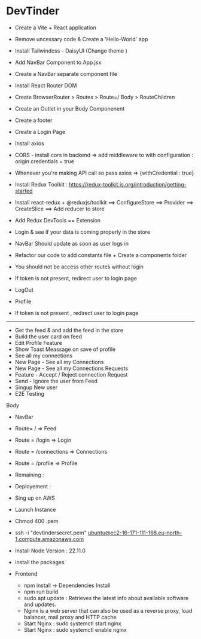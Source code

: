 # DevTinder 


- Create a Vite + React  application  
- Remove uncessary code & Create a 'Hello-World' app
- Install Tailwindcss - DaisyUI (Change theme )
- Add NavBar Component to App.jsx
- Create a NavBar separate component file  
- Install React Router DOM 
- Create BrowserRouter > Routes  > Route=/ Body > RouteChildren
- Create an Outlet in your Body Componenent
- Create a footer
- Create a Login Page 
- Install axios 
- CORS - install cors in backend => add middleware to with configuration :  origin credentials = true 
- Whenever you're making API call so pass axios  => {withCredential : true}
- Install Redux Toolkit  :  https://redux-toolkit.js.org/introduction/getting-started
- Install react-redux + @reduxjs/toolkit ==> ConfigureStore ==> Provider ==> CreateSlice ==> Add reducer to store

- Add Redux DevTools  == Extension 
- Login & see if your data is coming properly in the store 
- NavBar Should update as soon as user logs in 
- Refactor our code to add constants file + Create a components folder 

- You should not be access other routes without login 
- If token is not present, redirect user to login page 
- LogOut 
- Profile 
- If token is not present , redirect user to login page 

---- --------------- --------------- -------------- ------------- ------------- -------- 
- Get the feed & and add the feed in the store 
- Build the user card on feed 
- Edit Profile Feature 
- Show Toast Meassage on save of profile
- See all my connections 
- New Page - See all my Connections
- New Page - See all my Connections Requests 
- Feature - Accept / Reject connection Request 
- Send -  Ignore the user from Feed 
- Singup New user 
- E2E Testing 

Body 

 - NavBar 
 - Route= / => Feed 
 - Route = /login => Login 
 - Route =  /connections => Connections 
 - Route = /profile => Profile


- Remaining : 


- Deployement : 

- Sing up on AWS 
- Launch Instance 
- Chmod 400 <secret>.pem
- ssh -i "devtindersecret.pem" ubuntu@ec2-16-171-111-168.eu-north-1.compute.amazonaws.com
- Install Node Version : 22.11.0
- install the packages 

- Frontend 
    - npm install -> Dependencies Install 
    - npm run build 
    - sudo apt update : Retrieves the latest info about available software and updates.
    - Nginx is a web server that can also be used as a reverse proxy, load balancer, mail proxy and HTTP cache
    - Start Nginx : sudo systemctl start nginx
    - Start Nginx : sudo systemctl enable nginx


